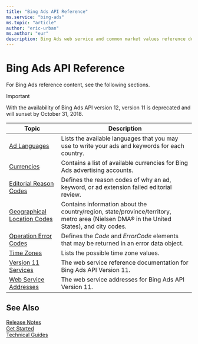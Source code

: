 ```yaml
---
title: "Bing Ads API Reference"
ms.service: "bing-ads"
ms.topic: "article"
author: "eric-urban"
ms.author: "eur"
description: Bing Ads web service and common market values reference documentation.
---
```

# Bing Ads API Reference
For Bing Ads reference content, see the following sections.

> [!IMPORTANT]
> With the availability of Bing Ads API version 12, version 11 is deprecated and will sunset by October 31, 2018. 

|Topic|Description|
|---------|---------------|
|[Ad Languages](ad-languages.md)|Lists the available languages that you may use to write your ads and keywords for each country.|
|[Currencies](currencies.md)|Contains a list of available currencies for Bing Ads advertising accounts.|
|[Editorial Reason Codes](editorial-failure-reason-codes.md)|Defines the reason codes of why an ad, keyword, or ad extension failed editorial review.|
|[Geographical Location Codes](geographical-location-codes.md)|Contains information about the country/region, state/province/territory, metro area (Nielsen DMA® in the United States), and city codes.|
|[Operation Error Codes](operation-error-codes.md)|Defines the *Code* and *ErrorCode* elements that may be returned in an error data object.|
|[Time Zones](time-zones.md)|Lists the possible time zone values.|
|[Version 11 Services](services.md)|The web service reference documentation for Bing Ads API Version 11.|
|[Web Service Addresses](web-service-addresses.md)|The web service addresses for Bing Ads API Version 11.|

## <a name="see-also"></a>See Also
[Release Notes](release-notes.md)  
[Get Started](get-started.md)  
[Technical Guides](technical-guides.md)  


